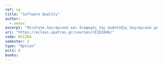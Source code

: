 ```yaml
---
ref: sq
title: "Software Quality"
author: 
  - xenos
excerpt: "Ποιότητα Λογισμικού και διαφορές της ανάπτυξης λογισμικού με την παραγωγή υλικών αγαθών, ποιοτικές προδιαγραφές και ποιοτικά χαρακτηριστικά, μοντέλα ποιότητας λογισμικού, πρότυπα ποιότητας λογισμικού, τυπικές προδιαγραφές λογισμικού, σχεδίαση ευχρηστίας και αλληλεπίδρασης με χρήστη, μετρικές λογισμικού, έλεγχος λογισμικού, εκσφαλμάτωση."
uri: "https://eclass.upatras.gr/courses/CEID1046/"
code: HCI204
semester: 2
type: "Option"
ects: 6
books: 
---
```

